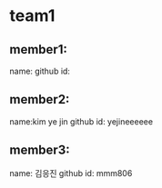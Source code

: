 # team1
## member1:
name:
github id:

## member2:
name:kim ye jin
github id: yejineeeeee

## member3:
name: 김응진
github id: mmm806
